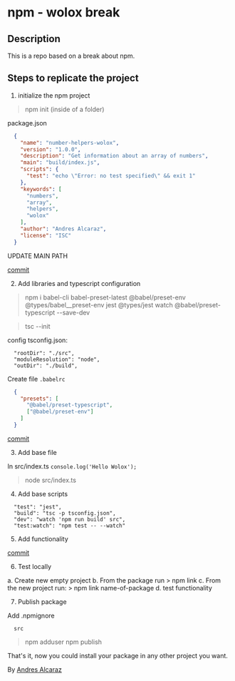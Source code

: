 # npm - wolox break

## Description
This is a repo based on a break about npm.

## Steps to replicate the project
1. initialize the npm project
  > npm init (inside of a folder)

  package.json
  ```json
    {
      "name": "number-helpers-wolox",
      "version": "1.0.0",
      "description": "Get information about an array of numbers",
      "main": "build/index.js",
      "scripts": {
        "test": "echo \"Error: no test specified\" && exit 1"
      },
      "keywords": [
        "numbers",
        "array",
        "helpers",
        "wolox"
      ],
      "author": "Andres Alcaraz",
      "license": "ISC"
    }
  ```

  UPDATE MAIN PATH

  [commit](https://github.com/andres-acc/npm-break/commit/1de8516772e53f13acf6b308e5498ff634f45731)

2. Add libraries and typescript configuration

  > npm i babel-cli babel-preset-latest @babel/preset-env @types/babel__preset-env jest @types/jest watch @babel/preset-typescript --save-dev

  > tsc --init

  config tsconfig.json:
  ```
    "rootDir": "./src",
    "moduleResolution": "node",       
    "outDir": "./build",
  ```

  Create file `.babelrc`
  ```json
    {
      "presets": [
        "@babel/preset-typescript",
        ["@babel/preset-env"]
      ]
    }
  ```

  [commit](https://github.com/andres-acc/npm-break/commit/c34f1b4c815dfa0d52d686c51a9b3c2a5640968e)

3. Add base file

  In src/index.ts
    ```
      console.log('Hello Wolox');
    ```
  
  > node src/index.ts

4. Add base scripts

  ```
    "test": "jest",
    "build": "tsc -p tsconfig.json",
    "dev": "watch 'npm run build' src",
    "test:watch": "npm test -- --watch"
  ```
  
5. Add functionality

  [commit](https://github.com/andres-acc/npm-break/commit/fdec0eca551311e6045c9602a3f2104d3a7d5f1a)

6. Test locally

  a. Create new empty project
  b. From the package run
    > npm link
  c. From the new project run:
    > npm link name-of-package
  d. test functionality

7. Publish package
    
  Add .npmignore
  ```
    src
  ```

   > npm adduser
   > npm publish

That's it, now you could install your package in any other project you want.

By [Andres Alcaraz](https://andres-alcaraz.netlify.app/)
